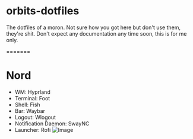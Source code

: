 # orbits-dotfiles
The dotfiles of a moron.
Not sure how you got here but don't use them, they're shit.
Don't expect any documentation any time soon, this is for me only.

=======
# Nord
- WM: Hyprland
- Terminal: Foot
- Shell: Fish
- Bar: Waybar
- Logout: Wlogout
- Notification Daemon: SwayNC
- Launcher: Rofi
![Image](/Stuff/Nord-Preview.png)

